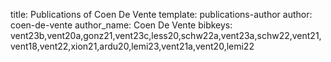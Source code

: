 title: Publications of Coen De Vente
template: publications-author
author: coen-de-vente
author_name: Coen De Vente
bibkeys: vent23b,vent20a,gonz21,vent23c,less20,schw22a,vent23a,schw22,vent21,vent18,vent22,xion21,ardu20,lemi23,vent21a,vent20,lemi22
